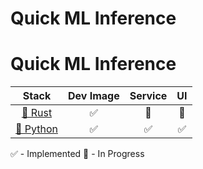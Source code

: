 # Quick ML Inference

# Quick ML Inference

| Stack | Dev Image | Service | UI |
|:-----:|:---------:|:-------:|:--:|
| [🦀 Rust](./mlrust/) | ✅ | 🚧 | 🚧 |
| [🐍 Python](./fastapi_gradio/) | ✅ | ✅ | ✅ |

✅ - Implemented   🚧 - In Progress

